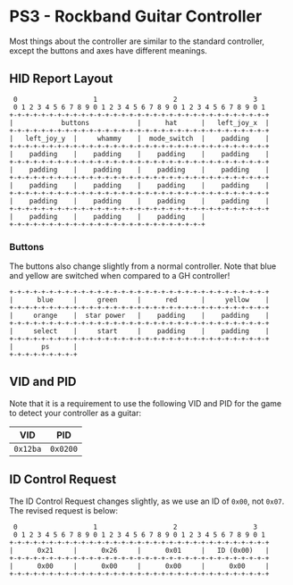 # PS3 - Rockband Guitar Controller
Most things about the controller are similar to the standard controller, except the buttons and axes have different meanings.

## HID Report Layout
```
 0                   1                   2                   3
 0 1 2 3 4 5 6 7 8 9 0 1 2 3 4 5 6 7 8 9 0 1 2 3 4 5 6 7 8 9 0 1
+-+-+-+-+-+-+-+-+-+-+-+-+-+-+-+-+-+-+-+-+-+-+-+-+-+-+-+-+-+-+-+-+
|            buttons            |      hat      |   left_joy_x  |
+-+-+-+-+-+-+-+-+-+-+-+-+-+-+-+-+-+-+-+-+-+-+-+-+-+-+-+-+-+-+-+-+
|   left_joy_y  |     whammy    |  mode_switch  |    padding    |
+-+-+-+-+-+-+-+-+-+-+-+-+-+-+-+-+-+-+-+-+-+-+-+-+-+-+-+-+-+-+-+-+
|    padding    |    padding    |    padding    |    padding    |
+-+-+-+-+-+-+-+-+-+-+-+-+-+-+-+-+-+-+-+-+-+-+-+-+-+-+-+-+-+-+-+-+
|    padding    |    padding    |    padding    |    padding    |
+-+-+-+-+-+-+-+-+-+-+-+-+-+-+-+-+-+-+-+-+-+-+-+-+-+-+-+-+-+-+-+-+
|    padding    |    padding    |    padding    |    padding    |
+-+-+-+-+-+-+-+-+-+-+-+-+-+-+-+-+-+-+-+-+-+-+-+-+-+-+-+-+-+-+-+-+
|    padding    |    padding    |    padding    |    padding    |
+-+-+-+-+-+-+-+-+-+-+-+-+-+-+-+-+-+-+-+-+-+-+-+-+-+-+-+-+-+-+-+-+
|    padding    |    padding    |    padding    |
+-+-+-+-+-+-+-+-+-+-+-+-+-+-+-+-+-+-+-+-+-+-+-+-+
```
### Buttons
The buttons also change slightly from a normal controller. Note that blue and yellow are switched when compared to a GH controller!
```
+-+-+-+-+-+-+-+-+-+-+-+-+-+-+-+-+-+-+-+-+-+-+-+-+-+-+-+-+-+-+-+-+
|      blue     |     green     |      red      |     yellow    |
+-+-+-+-+-+-+-+-+-+-+-+-+-+-+-+-+-+-+-+-+-+-+-+-+-+-+-+-+-+-+-+-+
|     orange    |  star power   |    padding    |    padding    |
+-+-+-+-+-+-+-+-+-+-+-+-+-+-+-+-+-+-+-+-+-+-+-+-+-+-+-+-+-+-+-+-+
|     select    |     start     |    padding    |    padding    |
+-+-+-+-+-+-+-+-+-+-+-+-+-+-+-+-+-+-+-+-+-+-+-+-+-+-+-+-+-+-+-+-+
|       ps      |
+-+-+-+-+-+-+-+-+
```

## VID and PID
Note that it is a requirement to use the following VID and PID for the game to detect your controller as a guitar:

| VID      | PID      |
| -------- | -------- |
| `0x12ba` | `0x0200` |

## ID Control Request
The ID Control Request changes slightly, as we use an ID of `0x00`, not `0x07`. The revised request is below:
```
 0                   1                   2                   3  
 0 1 2 3 4 5 6 7 8 9 0 1 2 3 4 5 6 7 8 9 0 1 2 3 4 5 6 7 8 9 0 1
+-+-+-+-+-+-+-+-+-+-+-+-+-+-+-+-+-+-+-+-+-+-+-+-+-+-+-+-+-+-+-+-+
|      0x21     |      0x26     |      0x01     |   ID (0x00)   |
+-+-+-+-+-+-+-+-+-+-+-+-+-+-+-+-+-+-+-+-+-+-+-+-+-+-+-+-+-+-+-+-+
|      0x00     |      0x00     |      0x00     |      0x00     |
+-+-+-+-+-+-+-+-+-+-+-+-+-+-+-+-+-+-+-+-+-+-+-+-+-+-+-+-+-+-+-+-+
```
